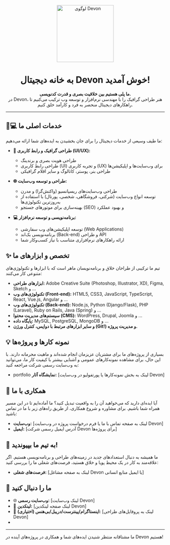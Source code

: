 <p align="center">
  <img src="[file:///C:/Users/Amin/Desktop/Devon%20logo.svg]" alt="لوگوی Devon" width="180"/>
</p>

<h1 align="center">به خانه دیجیتال Devon خوش آمدید!</h1>

<p align="center">
  <strong>ما پلی هستیم بین خلاقیت بصری و قدرت کدنویسی.</strong>
  <br/>
  در Devon، هنر طراحی گرافیک را با مهندسی نرم‌افزار و توسعه وب ترکیب می‌کنیم تا راهکارهای دیجیتال منحصر به فرد و کارآمد خلق کنیم.
</p>

---

## 🎨💻 خدمات اصلی ما

ما طیف وسیعی از خدمات دیجیتال را برای جان بخشیدن به ایده‌های شما ارائه می‌دهیم:

*   **🎨 طراحی گرافیک و رابط کاربری (UI/UX):**
    *   طراحی هویت بصری و برندینگ
    *   طراحی رابط کاربری (UI) و تجربه کاربری (UX) برای وب‌سایت‌ها و اپلیکیشن‌ها
    *   طراحی بنر، پوستر، کاتالوگ و سایر اقلام گرافیکی

*   **🌐 طراحی و توسعه وب‌سایت:**
    *   طراحی وب‌سایت‌های ریسپانسیو (واکنش‌گرا) و مدرن
    *   توسعه انواع وب‌سایت (شرکتی، فروشگاهی، شخصی، پورتال) با استفاده از به‌روزترین تکنولوژی‌ها
    *   بهینه‌سازی برای موتورهای جستجو (SEO) و بهبود عملکرد

*   **💻 برنامه‌نویسی و توسعه نرم‌افزار:**
    *   توسعه اپلیکیشن‌های وب سفارشی (Web Applications)
    *   برنامه‌نویسی بک‌اند (Back-end) و طراحی API
    *   ارائه راهکارهای نرم‌افزاری متناسب با نیاز کسب‌وکار شما

## ✨ تخصص و ابزارهای ما

تیم ما ترکیبی از طراحان خلاق و برنامه‌نویسان ماهر است که با ابزارها و تکنولوژی‌های متنوعی کار می‌کنند:

*   **ابزارهای طراحی:** Adobe Creative Suite (Photoshop, Illustrator, XD), Figma, Sketch و ...
*   **تکنولوژی‌های وب (Front-end):** HTML5, CSS3, JavaScript, TypeScript, React, Vue.js, Angular و ...
*   **تکنولوژی‌های وب (Back-end):** Node.js, Python (Django/Flask), PHP (Laravel), Ruby on Rails, Java (Spring) و ...
*   **سیستم‌های مدیریت محتوا (CMS):** WordPress, Drupal, Joomla و ...
*   **پایگاه داده:** MySQL, PostgreSQL, MongoDB و ...
*   **و سایر ابزارهای مرتبط با دواپس، کنترل ورژن (Git!) و مدیریت پروژه.**

## 💡 نمونه کارها و پروژه‌ها

بسیاری از پروژه‌های ما برای مشتریان عزیزمان انجام شده‌اند و ماهیت محرمانه دارند. با این حال، برای مشاهده نمونه‌کارهای عمومی و آشنایی بیشتر با کیفیت کار ما، می‌توانید به وب‌سایت رسمی شرکت مراجعه کنید:

*   portfolio **نمایشگاه آثار:** [لینک به بخش نمونه‌کارها یا پورتفولیو در وب‌سایت Devon]

<!-- اگر پروژه متن‌باز یا ابزار خاصی دارید که روی گیت‌هاب منتشر کرده‌اید، می‌توانید اینجا لیست کنید: -->
<!-- *   **[نام ابزار/پروژه متن‌باز ۱]:** [توضیح کوتاه] - [لینک به مخزن] -->
<!-- *   **[نام ابزار/پروژه متن‌باز ۲]:** [توضیح کوتاه] - [لینک به مخزن] -->

## 🤝 همکاری با ما

آیا ایده‌ای دارید که می‌خواهید آن را به واقعیت تبدیل کنید؟ ما آماده‌ایم تا در این مسیر همراه شما باشیم. برای مشاوره و شروع همکاری، از طریق راه‌های زیر با ما در تماس باشید:

*   **وب‌سایت:** [لینک به صفحه تماس با ما یا فرم درخواست پروژه در وب‌سایت Devon]
*   **ایمیل:** [آدرس ایمیل رسمی شرکت Devon برای پروژه‌ها]

## 🚀 به تیم ما بپیوندید!

ما همیشه به دنبال استعدادهای جدید در زمینه‌های طراحی و برنامه‌نویسی هستیم. اگر علاقه‌مند به کار در یک محیط پویا و خلاق هستید، فرصت‌های شغلی ما را بررسی کنید:

*   **فرصت‌های شغلی:** [لینک به صفحه مشاغل Devon یا ایمیل منابع انسانی]

## 🔗 ما را دنبال کنید

*   🌐 **وب‌سایت رسمی:** [لینک وب‌سایت Devon]
*   🔗 **لینکدین:** [لینک صفحه لینکدین Devon]
*   🎨 **اینستاگرام/پینترست/دریبل/بی‌هنس (اختیاری):** [لینک به پروفایل‌های طراحی Devon]
*   <!-- 🐦 **توییتر (اختیاری):** [لینک توییتر Devon] -->

---

ما مشتاقانه منتظر شنیدن ایده‌های شما و همکاری در پروژه‌های آینده در Devon هستیم!
